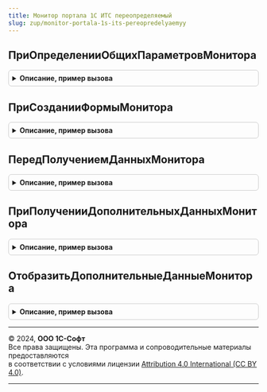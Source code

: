 ```yaml
---
title: Монитор портала 1С ИТС переопределяемый
slug: zup/monitor-portala-1s-its-pereopredelyaemyy
---
```



## ПриОпределенииОбщихПараметровМонитора
<details style="margin: 1em 0; padding: 0.5em; border: 1px solid #ccc; border-radius: 6px;">

<summary style="font-weight: bold; cursor: pointer;">Описание, пример вызова</summary>

```bsl

// Определяет общие параметры функциональности Монитора Портала 1С:ИТС.
//
// Параметры:
//	ПараметрыМонитора - Структура - общие параметры Монитора:
//		* ИспользоватьОтображениеПриНачалеРаботы - Булево - управляет использованием
//			отображения Монитора при начале работы программы. Истина - использовать,
//			Ложь - не использовать. Значение по умолчанию - Истина;
//
//@skip-warning
Процедура ПриОпределенииОбщихПараметровМонитора(ПараметрыМонитора) Экспорт
```

Пример вызова
```bsl
МониторПортала1СИТСПереопределяемый.ПриОпределенииОбщихПараметровМонитора(ПараметрыМонитора) 
```
</details>

## ПриСозданииФормыМонитора
<details style="margin: 1em 0; padding: 0.5em; border: 1px solid #ccc; border-radius: 6px;">

<summary style="font-weight: bold; cursor: pointer;">Описание, пример вызова</summary>

```bsl

// Вызывается при создании формы Монитора Портала 1С:ИТС.
// Используется для создания собственных реквизитов и элементов формы.
//
// Параметры:
//	Форма - ФормаКлиентскогоПриложения - форма Монитора. В форме доступны для использования:
//		- реквизит ДополнительныеПараметры с типом Произвольный - реквизит может
//			быть использован для хранения собственных параметров в контексте формы
//			без необходимости реализации отдельных реквизитов;
//		- метод "Подключаемый_ОбработатьКоманду" - процедура-обработчик,
//			которую необходимо назначать при добавлении новых команд формы Монитора
//			в качестве значения свойства Действие объекта КомандаФормы. Обработка
//			действия реализуется в методе
//			МониторПортала1СИТСКлиентПереопределяемый.ОбработатьКомандуВФормеМонитора();
//		- метод "Подключаемый_ДекорацияНажатие" - процедура-обработчик, которую
//			необходимо назначать при добавлении новых декораций формы в качестве значения
//			параметра Действие при вызове метода УстановитьДействие("Нажатие", <Действие>)
//			объекта ДекорацияФормы. Обработка действия выполняется в методе
//			МониторПортала1СИТСКлиентПереопределяемый.ПриНажатииДекорацииВФормеМонитора();
//		- метод "Подключаемый_ОбработатьНавигационнуюСсылку" - процедура-обработчик, которую
//			необходимо назначать при добавлении новых декораций формы в качестве значения
//			параметра Действие при вызове метода УстановитьДействие("ОбработкаНавигационнойСсылки", <Действие>)
//			объекта ДекорацияФормы. Обработка действия выполняется в методе
//			МониторПортала1СИТСКлиентПереопределяемый.ОбработатьНавигационнуюСсылкуВФормеМонитора();
//		- метод "Подключаемый_ОбработатьОжидание" - процедура-обработчик, которую необходимо использовать
//			для реализации собственного обработчика ожидания посредством вызова метода
//			ПодключитьОбработчикОжидания("Подключаемый_ОбработатьОжидание", <Интервал>, <Однократно>) формы
//			Монитора. Тело обработчика реализуется в методе
//			МониторПортала1СИТСКлиентПереопределяемый.ПриВыполненииОбработчикаОжиданияВФормеМонитора();
//		- группа формы Элементы.ГруппаСодержимое - все новые элементы формы необходимо размещать
//			внутри данной группы перед/после элементов:
//			- Элементы.ГруппаВыполнениеУсловийСопровождения;
//			- Элементы.ГруппаСервисы1С;
//			- Элементы.ГруппаОбновлениеПрограммы;
//			- Элементы.ГруппаСмТакже;
//	ПараметрыСоздания - Структура - параметры создания формы Монитора:
//		* СсылкиСмТакже - ТаблицаЗначений - список ссылок, отображаемых в разделе "См. также".
//		Колонки:
//			** Ссылка - Строка - ссылка для перехода. Ссылки, отличающиеся от шаблонов "HTTP://*",
//				"https://*", "mailto:*" передаются для обработки в метод
//				МониторПортала1СИТСКлиентПереопределяемый.ОбработатьНавигационнуюСсылкуВФормеМонитора();
//			** Заголовок - Строка - заголовок ссылки;
//			** Колонка - Число - номер колонки, в которой должна быть отображена ссылка.
//				Допустимые значения: 1 - левая колонка, 2 - правая колонка;
//				Значение по умолчанию - 1.
//
//@skip-warning
Процедура ПриСозданииФормыМонитора(Форма, ПараметрыСоздания) Экспорт
```

Пример вызова
```bsl
МониторПортала1СИТСПереопределяемый.ПриСозданииФормыМонитора(Форма, ПараметрыСоздания) 
```
</details>

## ПередПолучениемДанныхМонитора
<details style="margin: 1em 0; padding: 0.5em; border: 1px solid #ccc; border-radius: 6px;">

<summary style="font-weight: bold; cursor: pointer;">Описание, пример вызова</summary>

```bsl

// Вызывается перед началом получения данных в форме Монитора в контексте сервера.
// Описание формы Монитора см. в методе ПриСозданииФормыМонитора, параметр Форма.
//
// Параметры:
//	Форма - ФормаКлиентскогоПриложения - форма Монитора;
//	ПараметрыПолученияДополнительныхДанных - Произвольный - в параметре возвращаются
//		параметры получения дополнительных данных для обработке в методе
//		ПриПолученииДополнительныхДанныхМонитора();
//		Может быть использовано для исключения повторного получения
//		полученных ранее данных.
//
//@skip-warning
Процедура ПередПолучениемДанныхМонитора(Форма, ПараметрыПолученияДополнительныхДанных) Экспорт
```

Пример вызова
```bsl
МониторПортала1СИТСПереопределяемый.ПередПолучениемДанныхМонитора(Форма, ПараметрыПолученияДополнительныхДанных) 
```
</details>

## ПриПолученииДополнительныхДанныхМонитора
<details style="margin: 1em 0; padding: 0.5em; border: 1px solid #ccc; border-radius: 6px;">

<summary style="font-weight: bold; cursor: pointer;">Описание, пример вызова</summary>

```bsl

// Вызывается при получении данных Монитора Портала 1С:ИТС для получения дополнительных
// данных Монитора, которые могут быть обработаны в методе ОтобразитьДополнительныеДанныеМонитора().
// Метод вызывается в фоновом задании, результаты возвращаются в форму Монитора через временное
// хранилище (должны быть доступны для помещения во временное хранилище).
// Описание формы Монитора см. в методе ПриСозданииФормыМонитора().
//
// Параметры:
//	ДополнительныеДанные - Произвольный - в параметре возвращаются данные для
//		отображения в форме Монитора;
//	ПараметрыПолученияДополнительныхДанных - Произвольный - параметры получения дополнительных данных,
//		полученные в методе ПриОпределенииПараметровПолученияДополнительныхДанныхМонитора();
//
//@skip-warning
Процедура ПриПолученииДополнительныхДанныхМонитора(ДополнительныеДанные, ПараметрыПолученияДополнительныхДанных) Экспорт
```

Пример вызова
```bsl
МониторПортала1СИТСПереопределяемый.ПриПолученииДополнительныхДанныхМонитора(ДополнительныеДанные, ПараметрыПолученияДополнительныхДанных) 
```
</details>

## ОтобразитьДополнительныеДанныеМонитора
<details style="margin: 1em 0; padding: 0.5em; border: 1px solid #ccc; border-radius: 6px;">

<summary style="font-weight: bold; cursor: pointer;">Описание, пример вызова</summary>

```bsl

// Вызывается для отображения дополнительных данных Монитора, полученных в методе
// ПриПолученииДополнительныхДанныхМонитора().
// Описание формы Монитора см. в методе ПриСозданииФормыМонитора, параметр Форма.
//
// Параметры:
//	Форма - ФормаКлиентскогоПриложения - форма Монитора;
//	ДополнительныеДанные - Произвольный - дополнительные данные, полученные в методе
//		ПриПолученииДополнительныхДанныхМонитора().
//
//@skip-warning
Процедура ОтобразитьДополнительныеДанныеМонитора(Форма, ДополнительныеДанные) Экспорт
```

Пример вызова
```bsl
МониторПортала1СИТСПереопределяемый.ОтобразитьДополнительныеДанныеМонитора(Форма, ДополнительныеДанные) 
```
</details>

---

© 2024, **ООО 1С-Софт**  
Все права защищены. Эта программа и сопроводительные материалы предоставляются  
в соответствии с условиями лицензии [Attribution 4.0 International (CC BY 4.0)](https://creativecommons.org/licenses/by/4.0/legalcode).

---
